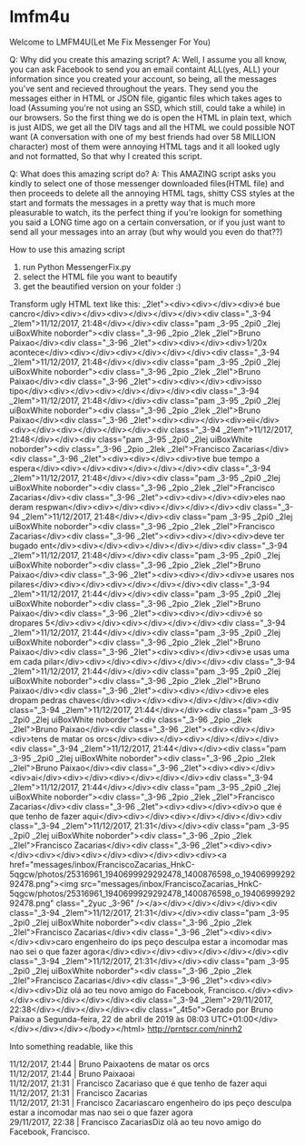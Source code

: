 # lmfm4u
Welcome to LMFM4U(Let Me Fix Messenger For You)

Q: Why did you create this amazing script?
A: Well, I assume you all know, you can ask Facebook to send you an email containt ALL(yes, ALL) your information since you created your account, so being, all the messages you've sent and recieved throughout the years. They send you the messages either in HTML or JSON file, gigantic files which takes ages to load (Assuming you're not using an SSD, which still, could take a while) in our browsers. So the first thing we do is open the HTML in plain text, which is just AIDS, we get all the DIV tags and all the HTML we could possible NOT want (A conversation with one of my best friends had over 58 MILLION character) most of them were annoying HTML tags and it all looked ugly and not formatted, So that why I created this script. 

Q: What does this amazing script do?
A: This AMAZING script asks you kindly to select one of those messenger downloaded files(HTML file) and then proceeds to delete all the annoying HTML tags, shitty CSS styles at the start and formats the messages in a pretty way that is much more pleasurable to watch, its the perfect thing if you're lookign for something you said a LONG time ago on a certain conversation, or if you just want to send all your messages into an array (but why would you even do that??) 

How to use this amazing script

1. run Python MessengerFix.py
2. select the HTML file you want to beautify
3. get the beautified version on your folder :)

Transform ugly HTML text like this:
_2let">&lt;div>&lt;div>&lt;/div>&lt;div>é bue cancro&lt;/div>&lt;div>&lt;/div>&lt;div>&lt;/div>&lt;/div>&lt;/div>&lt;div class="_3-94 _2lem">11/12/2017, 21:48&lt;/div>&lt;/div>&lt;div class="pam _3-95 _2pi0 _2lej uiBoxWhite noborder">&lt;div class="_3-96 _2pio _2lek _2lel">Bruno Paixao&lt;/div>&lt;div class="_3-96 _2let">&lt;div>&lt;div>&lt;/div>&lt;div>1/20x acontece&lt;/div>&lt;div>&lt;/div>&lt;div>&lt;/div>&lt;/div>&lt;/div>&lt;div class="_3-94 _2lem">11/12/2017, 21:48&lt;/div>&lt;/div>&lt;div class="pam _3-95 _2pi0 _2lej uiBoxWhite noborder">&lt;div class="_3-96 _2pio _2lek _2lel">Bruno Paixao&lt;/div>&lt;div class="_3-96 _2let">&lt;div>&lt;div>&lt;/div>&lt;div>isso tipo&lt;/div>&lt;div>&lt;/div>&lt;div>&lt;/div>&lt;/div>&lt;/div>&lt;div class="_3-94 _2lem">11/12/2017, 21:48&lt;/div>&lt;/div>&lt;div class="pam _3-95 _2pi0 _2lej uiBoxWhite noborder">&lt;div class="_3-96 _2pio _2lek _2lel">Bruno Paixao&lt;/div>&lt;div class="_3-96 _2let">&lt;div>&lt;div>&lt;/div>&lt;div>eii&lt;/div>&lt;div>&lt;/div>&lt;div>&lt;/div>&lt;/div>&lt;/div>&lt;div class="_3-94 _2lem">11/12/2017, 21:48&lt;/div>&lt;/div>&lt;div class="pam _3-95 _2pi0 _2lej uiBoxWhite noborder">&lt;div class="_3-96 _2pio _2lek _2lel">Francisco Zacarias&lt;/div>&lt;div class="_3-96 _2let">&lt;div>&lt;div>&lt;/div>&lt;div>tive bue tempo a espera&lt;/div>&lt;div>&lt;/div>&lt;div>&lt;/div>&lt;/div>&lt;/div>&lt;div class="_3-94 _2lem">11/12/2017, 21:48&lt;/div>&lt;/div>&lt;div class="pam _3-95 _2pi0 _2lej uiBoxWhite noborder">&lt;div class="_3-96 _2pio _2lek _2lel">Francisco Zacarias&lt;/div>&lt;div class="_3-96 _2let">&lt;div>&lt;div>&lt;/div>&lt;div>eles nao deram respwan&lt;/div>&lt;div>&lt;/div>&lt;div>&lt;/div>&lt;/div>&lt;/div>&lt;div class="_3-94 _2lem">11/12/2017, 21:48&lt;/div>&lt;/div>&lt;div class="pam _3-95 _2pi0 _2lej uiBoxWhite noborder">&lt;div class="_3-96 _2pio _2lek _2lel">Francisco Zacarias&lt;/div>&lt;div class="_3-96 _2let">&lt;div>&lt;div>&lt;/div>&lt;div>deve ter bugado ent&lt;/div>&lt;div>&lt;/div>&lt;div>&lt;/div>&lt;/div>&lt;/div>&lt;div class="_3-94 _2lem">11/12/2017, 21:48&lt;/div>&lt;/div>&lt;div class="pam _3-95 _2pi0 _2lej uiBoxWhite noborder">&lt;div class="_3-96 _2pio _2lek _2lel">Bruno Paixao&lt;/div>&lt;div class="_3-96 _2let">&lt;div>&lt;div>&lt;/div>&lt;div>e usares nos pilares&lt;/div>&lt;div>&lt;/div>&lt;div>&lt;/div>&lt;/div>&lt;/div>&lt;div class="_3-94 _2lem">11/12/2017, 21:44&lt;/div>&lt;/div>&lt;div class="pam _3-95 _2pi0 _2lej uiBoxWhite noborder">&lt;div class="_3-96 _2pio _2lek _2lel">Bruno Paixao&lt;/div>&lt;div class="_3-96 _2let">&lt;div>&lt;div>&lt;/div>&lt;div>é so dropares 5&lt;/div>&lt;div>&lt;/div>&lt;div>&lt;/div>&lt;/div>&lt;/div>&lt;div class="_3-94 _2lem">11/12/2017, 21:44&lt;/div>&lt;/div>&lt;div class="pam _3-95 _2pi0 _2lej uiBoxWhite noborder">&lt;div class="_3-96 _2pio _2lek _2lel">Bruno Paixao&lt;/div>&lt;div class="_3-96 _2let">&lt;div>&lt;div>&lt;/div>&lt;div>e usas uma em cada pilar&lt;/div>&lt;div>&lt;/div>&lt;div>&lt;/div>&lt;/div>&lt;/div>&lt;div class="_3-94 _2lem">11/12/2017, 21:44&lt;/div>&lt;/div>&lt;div class="pam _3-95 _2pi0 _2lej uiBoxWhite noborder">&lt;div class="_3-96 _2pio _2lek _2lel">Bruno Paixao&lt;/div>&lt;div class="_3-96 _2let">&lt;div>&lt;div>&lt;/div>&lt;div>e eles dropam pedras chaves&lt;/div>&lt;div>&lt;/div>&lt;div>&lt;/div>&lt;/div>&lt;/div>&lt;div class="_3-94 _2lem">11/12/2017, 21:44&lt;/div>&lt;/div>&lt;div class="pam _3-95 _2pi0 _2lej uiBoxWhite noborder">&lt;div class="_3-96 _2pio _2lek _2lel">Bruno Paixao&lt;/div>&lt;div class="_3-96 _2let">&lt;div>&lt;div>&lt;/div>&lt;div>tens de matar os orcs&lt;/div>&lt;div>&lt;/div>&lt;div>&lt;/div>&lt;/div>&lt;/div>&lt;div class="_3-94 _2lem">11/12/2017, 21:44&lt;/div>&lt;/div>&lt;div class="pam _3-95 _2pi0 _2lej uiBoxWhite noborder">&lt;div class="_3-96 _2pio _2lek _2lel">Bruno Paixao&lt;/div>&lt;div class="_3-96 _2let">&lt;div>&lt;div>&lt;/div>&lt;div>ai&lt;/div>&lt;div>&lt;/div>&lt;div>&lt;/div>&lt;/div>&lt;/div>&lt;div class="_3-94 _2lem">11/12/2017, 21:44&lt;/div>&lt;/div>&lt;div class="pam _3-95 _2pi0 _2lej uiBoxWhite noborder">&lt;div class="_3-96 _2pio _2lek _2lel">Francisco Zacarias&lt;/div>&lt;div class="_3-96 _2let">&lt;div>&lt;div>&lt;/div>&lt;div>o que é que tenho de fazer aqui&lt;/div>&lt;div>&lt;/div>&lt;div>&lt;/div>&lt;/div>&lt;/div>&lt;div class="_3-94 _2lem">11/12/2017, 21:31&lt;/div>&lt;/div>&lt;div class="pam _3-95 _2pi0 _2lej uiBoxWhite noborder">&lt;div class="_3-96 _2pio _2lek _2lel">Francisco Zacarias&lt;/div>&lt;div class="_3-96 _2let">&lt;div>&lt;div>&lt;/div>&lt;div>&lt;/div>&lt;div>&lt;/div>&lt;div>&lt;/div>&lt;div>&lt;div>&lt;a href="messages/inbox/FranciscoZacarias_HnkC-5qgcw/photos/25316961_1940699929292478_1400876598_o_1940699929292478.png">&lt;img src="messages/inbox/FranciscoZacarias_HnkC-5qgcw/photos/25316961_1940699929292478_1400876598_o_1940699929292478.png" class="_2yuc _3-96" />&lt;/a>&lt;/div>&lt;/div>&lt;/div>&lt;/div>&lt;div class="_3-94 _2lem">11/12/2017, 21:31&lt;/div>&lt;/div>&lt;div class="pam _3-95 _2pi0 _2lej uiBoxWhite noborder">&lt;div class="_3-96 _2pio _2lek _2lel">Francisco Zacarias&lt;/div>&lt;div class="_3-96 _2let">&lt;div>&lt;div>&lt;/div>&lt;div>caro engenheiro do ips peço desculpa estar a incomodar mas nao sei o que fazer agora&lt;/div>&lt;div>&lt;/div>&lt;div>&lt;/div>&lt;/div>&lt;/div>&lt;div class="_3-94 _2lem">11/12/2017, 21:31&lt;/div>&lt;/div>&lt;div class="pam _3-95 _2pi0 _2lej uiBoxWhite noborder">&lt;div class="_3-96 _2pio _2lek _2lel">Francisco Zacarias&lt;/div>&lt;div class="_3-96 _2let">&lt;div>&lt;div>&lt;/div>&lt;div>Diz olá ao teu novo amigo do Facebook, Francisco.&lt;/div>&lt;div>&lt;/div>&lt;div>&lt;/div>&lt;/div>&lt;/div>&lt;div class="_3-94 _2lem">29/11/2017, 22:38&lt;/div>&lt;/div>&lt;/div>&lt;/div>&lt;div class="_4t5o">Gerado por Bruno Paixao a Segunda-feira, 22 de abril de 2019 às 08:03 UTC+01:00&lt;/div>&lt;/div>&lt;/div>&lt;/div>&lt;/body>&lt;/html>
http://prntscr.com/ninrh2
  
Into something readable, like this

11/12/2017, 21:44 | Bruno Paixaotens de matar os orcs<br>
11/12/2017, 21:44 | Bruno Paixaoai<br>
11/12/2017, 21:31 | Francisco Zacariaso que é que tenho de fazer aqui<br>
11/12/2017, 21:31 | Francisco Zacarias<br>
11/12/2017, 21:31 | Francisco Zacariascaro engenheiro do ips peço desculpa estar a incomodar mas nao sei o que fazer agora<br>
29/11/2017, 22:38 | Francisco ZacariasDiz olá ao teu novo amigo do Facebook, Francisco.
